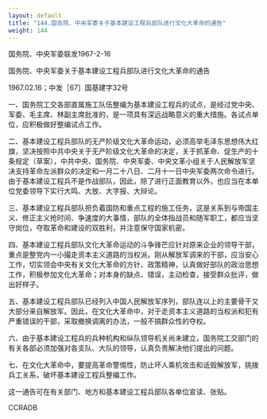 ```yaml
---
layout: default
title: "144.国务院、中央军委关于基本建设工程兵部队进行文化大革命的通告"
weight: 144
---
```


国务院、中央军委联发1967-2-16

国务院、中央军委关于基本建设工程兵部队进行文化大革命的通告

1967.02.16；中发［67］国基建字32号

一、国务院工交各部直属施工队伍整编为基本建设工程兵的试点，是经过党中央、军委、毛主席、林副主席批准的，是一项具有深远战略意义的重大措施。各试点单位，应积极做好整编试点工作。

二、基本建设工程兵部队的无产阶级文化大革命运动，必须高举毛泽东思想伟大红旗，坚决按照中共中央关于无产阶级文化大革命的决定，关于抓革命、促生产的十条规定（草案），中共中央、国务院、中央军委、中央文革小组关于人民解放军坚决支持革命左派群众的决定和一月二十八日、二月十一日中央军委两次命令进行。由于基本建设工程兵不是作战部队，因此，除了进行正面教育以外，也应当在本单位党委领导下实行大鸣、大放、大字报、大辩论。

三、基本建设工程兵部队担负着国防和重点工程的施工任务，这是关系到与帝国主义、修正主义抢时间、争速度的大事情，部队的全体指战员和随军职工，都应当坚守岗位，夺取革命和建设的双胜利，并注意保守国家机密。

四、基本建设工程兵部队文化大革命运动的斗争锋芒应针对原来企业的领导干部，重点是整党内一小撮走资本主义道路的当权派。刚从解放军调来的干部，应当安心工作，切实领会中央有关文化大革命的方针、政策精神，认真做好部队的政治思想工作，积极参加文化大革命；对本身的缺点、错误，主动检查，接受群众批评，做出好样子。

五、基本建设工程兵部队已经列入中国人民解放军序列，部队连以上的主要骨干又大部分来自解放军。因此，在文化大革命中，对于走资本主义道路的当权派和犯有严重错误的干部，采取撤换调离的办法，一般不搞群众性的夺权。

六、由于基本建设工程兵的兵种机构和纵队领导机关尚未建立，国务院工交部门的有关各部必须加强对各支队、大队的领导，认真负责解决他们提出的问题。

七、在文化大革命中，要提高革命警惕性，防止坏人乘机攻击和诋毁解放军，挑拨兵工关系，破坏基本建设工程兵整编工作。

这一通告可在有关部门、地方和基本建设工程兵部队各单位宣读、张贴。

CCRADB

